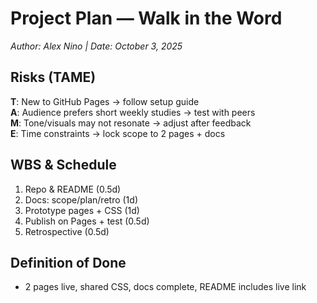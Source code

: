 # Project Plan — Walk in the Word
*Author: Alex Nino | Date: October 3, 2025*

## Risks (TAME)
**T**: New to GitHub Pages → follow setup guide  
**A**: Audience prefers short weekly studies → test with peers  
**M**: Tone/visuals may not resonate → adjust after feedback  
**E**: Time constraints → lock scope to 2 pages + docs

## WBS & Schedule
1) Repo & README (0.5d)  
2) Docs: scope/plan/retro (1d)  
3) Prototype pages + CSS (1d)  
4) Publish on Pages + test (0.5d)  
5) Retrospective (0.5d)

## Definition of Done
- 2 pages live, shared CSS, docs complete, README includes live link
